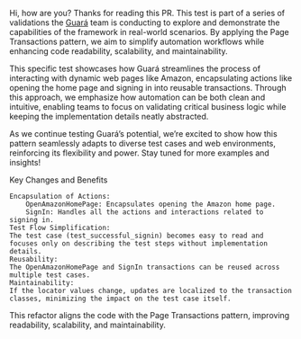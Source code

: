 Hi, how are you? Thanks for reading this PR. This test is part of a series of validations the [Guará](https://github.com/douglasdcm/guara) team is conducting to explore and demonstrate the capabilities of the framework in real-world scenarios. By applying the Page Transactions pattern, we aim to simplify automation workflows while enhancing code readability, scalability, and maintainability.

This specific test showcases how Guará streamlines the process of interacting with dynamic web pages like Amazon, encapsulating actions like opening the home page and signing in into reusable transactions. Through this approach, we emphasize how automation can be both clean and intuitive, enabling teams to focus on validating critical business logic while keeping the implementation details neatly abstracted.

As we continue testing Guará’s potential, we’re excited to show how this pattern seamlessly adapts to diverse test cases and web environments, reinforcing its flexibility and power. Stay tuned for more examples and insights!

Key Changes and Benefits

    Encapsulation of Actions:
        OpenAmazonHomePage: Encapsulates opening the Amazon home page.
        SignIn: Handles all the actions and interactions related to signing in.
    Test Flow Simplification:
    The test case (test_successful_signin) becomes easy to read and focuses only on describing the test steps without implementation details.
    Reusability:
    The OpenAmazonHomePage and SignIn transactions can be reused across multiple test cases.
    Maintainability:
    If the locator values change, updates are localized to the transaction classes, minimizing the impact on the test case itself.

This refactor aligns the code with the Page Transactions pattern, improving readability, scalability, and maintainability.